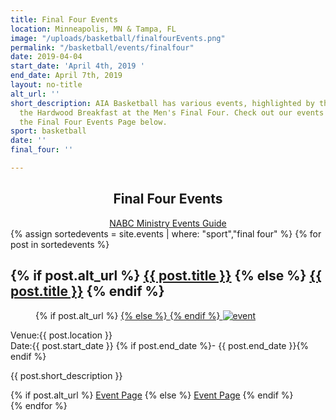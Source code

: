 ```yaml
---
title: Final Four Events
location: Minneapolis, MN & Tampa, FL
image: "/uploads/basketball/finalfourEvents.png"
permalink: "/basketball/events/finalfour"
date: 2019-04-04
start_date: 'April 4th, 2019 '
end_date: April 7th, 2019
layout: no-title
alt_url: ''
short_description: AIA Basketball has various events, highlighted by the Legends of
  the Hardwood Breakfast at the Men's Final Four. Check out our events by going to
  the Final Four Events Page below.
sport: basketball
date: ''
final_four: ''

---
```

<div class="bg-image pt40 pb40 pb60-xs overlay-container fullwidth" data-bgattach="/uploads/basketball/basketballsonrack.jpg" style="background-image: url('/uploads/basketball/basketballsonrack.jpg');">
    <div class="overlay"></div>
    <div class="mb20"></div>
    <div class="container">
        <div class="row">
            <div class="col-md-8 col-md-push-2" style="text-align: center;">
                <h2 class="title text-center mb30">Final Four <span class="light first-color">Events</span></h2>
                <a href="http://nabcministryevents.org/" class="btn btn-dark no-radius min-width">NABC Ministry Events Guide</a>
                <div class="mb20"></div>
            </div>
        </div>
    </div>
</div>
<div class="container mt20">
    {% assign sortedevents = site.events | where: "sport","final four" %}
        {% for post in sortedevents %}
            <article class="col-sm-6 col-xs-12 event">
                <h2 class="entry-title">
                    {% if post.alt_url %}
                        <a href="{{post.alt_url}}">{{ post.title }}</a>
                    {% else %}
                        <a href="{{post.url}}">{{ post.title }}</a>
                    {% endif %}
                </h2>
                <div class="entry-media">
                <figure>
                    {% if post.alt_url %}
                        <a href="{{post.alt_url}}">
                    {% else %}
                        <a href="{{post.url}}">
                    {% endif %}
                        <img src="{{ post.image }}" alt="event"> </a></figure>
                </div>
                <!-- End .entry-media -->
                <div class="event-meta">
                <div class="event-place event-meta-box"><span class="event-label"><i class="fa fa-map-marker fa-fw"></i>Venue:</span>{{ post.location }}</div>
                <!-- End .event-date -->
                <div class="event-date event-meta-box"><span class="event-label"><i class="fa fa-calendar fa-fw"></i>Date:</span>{{ post.start_date }} {% if post.end_date %}- {{ post.end_date }}{% endif %}</div>
                <!-- End .event-date --> <!-- end .event-meta -->
                <p><span>{{ post.short_description }}</span></p>
                {% if post.alt_url %}
                    <a href="{{ post.alt_url }}" class="btn btn-dark no-radius btn-block">Event Page</a>
                {% else %}
                    <a href="{{ post.url }}" class="btn btn-dark no-radius btn-block">Event Page</a>
                {% endif %}
                <footer class="entry-footer clearfix"></footer></div>
            </article>
    {% endfor %}
</div>